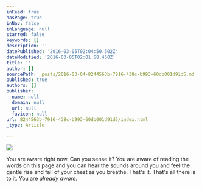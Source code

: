 ```yaml
---
inFeed: true
hasPage: true
inNav: false
inLanguage: null
starred: false
keywords: []
description: ''
datePublished: '2016-03-05T02:04:50.502Z'
dateModified: '2016-03-05T02:01:58.450Z'
title: ''
author: []
sourcePath: _posts/2016-03-04-8244563b-7916-438c-b993-60db001d91d5.md
published: true
authors: []
publisher:
  name: null
  domain: null
  url: null
  favicon: null
url: 8244563b-7916-438c-b993-60db001d91d5/index.html
_type: Article

---
```

![](https://the-grid-user-content.s3-us-west-2.amazonaws.com/1325eb7b-3eb3-4c34-9fd1-2f9f1d19d87a.jpg)

You are aware right now. Can you sense it? You are aware of reading the words on this page and you can hear the sounds around you and feel the gentle rise and fall of your chest as you breathe. That's it. That's all there is to it. You are _already aware._